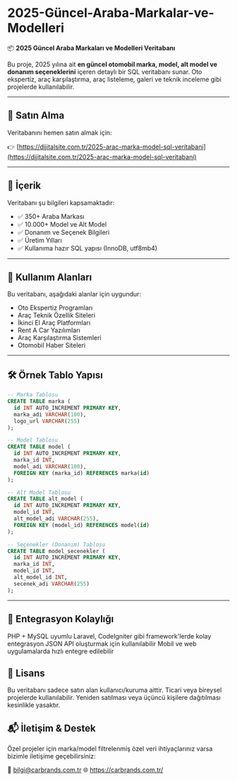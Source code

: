 # 2025-Güncel-Araba-Markalar-ve-Modelleri

📦 **2025 Güncel Araba Markaları ve Modelleri Veritabanı**

Bu proje, 2025 yılına ait **en güncel otomobil marka, model, alt model ve donanım seçeneklerini** içeren detaylı bir SQL veritabanı sunar. Oto ekspertiz, araç karşılaştırma, araç listeleme, galeri ve teknik inceleme gibi projelerde kullanılabilir.

---

## 🔗 Satın Alma

Veritabanını hemen satın almak için:

👉 [https://dijitalsite.com.tr/2025-arac-marka-model-sql-veritabani](https://dijitalsite.com.tr/2025-arac-marka-model-sql-veritabani)

---

## 📁 İçerik

Veritabanı şu bilgileri kapsamaktadır:

- ✅ 350+ Araba Markası  
- ✅ 10.000+ Model ve Alt Model  
- ✅ Donanım ve Seçenek Bilgileri  
- ✅ Üretim Yılları  
- ✅ Kullanıma hazır SQL yapısı (InnoDB, utf8mb4)

---

## 🧩 Kullanım Alanları

Bu veritabanı, aşağıdaki alanlar için uygundur:

- Oto Ekspertiz Programları  
- Araç Teknik Özellik Siteleri  
- İkinci El Araç Platformları  
- Rent A Car Yazılımları  
- Araç Karşılaştırma Sistemleri  
- Otomobil Haber Siteleri  

---

## 🛠 Örnek Tablo Yapısı

```sql
-- Marka Tablosu
CREATE TABLE marka (
  id INT AUTO_INCREMENT PRIMARY KEY,
  marka_adi VARCHAR(100),
  logo_url VARCHAR(255)
);

-- Model Tablosu
CREATE TABLE model (
  id INT AUTO_INCREMENT PRIMARY KEY,
  marka_id INT,
  model_adi VARCHAR(100),
  FOREIGN KEY (marka_id) REFERENCES marka(id)
);

-- Alt Model Tablosu
CREATE TABLE alt_model (
  id INT AUTO_INCREMENT PRIMARY KEY,
  model_id INT,
  alt_model_adi VARCHAR(255),
  FOREIGN KEY (model_id) REFERENCES model(id)
);

-- Seçenekler (Donanım) Tablosu
CREATE TABLE model_secenekler (
  id INT AUTO_INCREMENT PRIMARY KEY,
  marka_id INT,
  model_id INT,
  alt_model_id INT,
  secenek_adi VARCHAR(255)
);
```
---

## 🧩 Entegrasyon Kolaylığı
PHP + MySQL uyumlu
Laravel, CodeIgniter gibi framework'lerde kolay entegrasyon
JSON API oluşturmak için kullanılabilir
Mobil ve web uygulamalarda hızlı entegre edilebilir

## 📄 Lisans
Bu veritabanı sadece satın alan kullanıcı/kuruma aittir.
Ticari veya bireysel projelerde kullanılabilir.
Yeniden satılması veya üçüncü kişilere dağıtılması kesinlikle yasaktır.

## 📬 İletişim & Destek
Özel projeler için marka/model filtrelenmiş özel veri ihtiyaçlarınız varsa bizimle iletişime geçebilirsiniz:

📧 bilgi@carbrands.com.tr
🌐 https://carbrands.com.tr/

